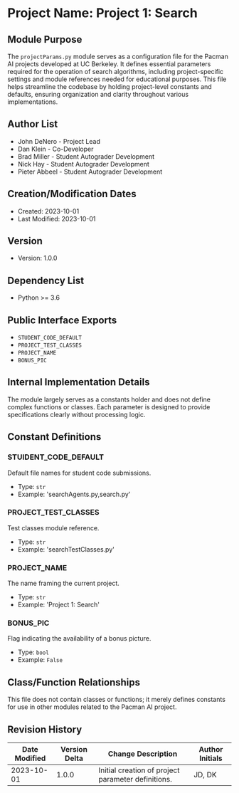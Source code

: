 # Project Name: Project 1: Search

## Module Purpose
The `projectParams.py` module serves as a configuration file for the Pacman AI projects developed at UC Berkeley. It defines essential parameters required for the operation of search algorithms, including project-specific settings and module references needed for educational purposes. This file helps streamline the codebase by holding project-level constants and defaults, ensuring organization and clarity throughout various implementations.

## Author List
- John DeNero - Project Lead
- Dan Klein - Co-Developer
- Brad Miller - Student Autograder Development
- Nick Hay - Student Autograder Development
- Pieter Abbeel - Student Autograder Development

## Creation/Modification Dates
- Created: 2023-10-01
- Last Modified: 2023-10-01

## Version
- Version: 1.0.0

## Dependency List
- Python >= 3.6

## Public Interface Exports
- `STUDENT_CODE_DEFAULT`
- `PROJECT_TEST_CLASSES`
- `PROJECT_NAME`
- `BONUS_PIC`

## Internal Implementation Details
The module largely serves as a constants holder and does not define complex functions or classes. Each parameter is designed to provide specifications clearly without processing logic.

## Constant Definitions
### STUIDENT_CODE_DEFAULT
Default file names for student code submissions.
- Type: `str`
- Example: 'searchAgents.py,search.py'

### PROJECT_TEST_CLASSES
Test classes module reference.
- Type: `str`
- Example: 'searchTestClasses.py'

### PROJECT_NAME
The name framing the current project.
- Type: `str`
- Example: 'Project 1: Search'

### BONUS_PIC
Flag indicating the availability of a bonus picture.
- Type: `bool`
- Example: `False`

## Class/Function Relationships
This file does not contain classes or functions; it merely defines constants for use in other modules related to the Pacman AI project.

## Revision History

| Date Modified | Version Delta | Change Description                                   | Author Initials |
|---------------|---------------|-----------------------------------------------------|------------------|
| 2023-10-01    | 1.0.0        | Initial creation of project parameter definitions.  | JD, DK           |